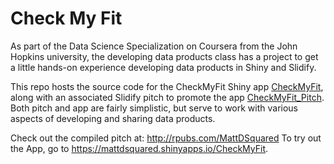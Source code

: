 # Check My Fit

As part of the Data Science Specialization on Coursera from the John Hopkins university, the developing data products class has a project to get a little hands-on experience developing data products in Shiny and Slidify. 

This repo hosts the source code for the CheckMyFit Shiny app [CheckMyFit](https://github.com/MattDSquared/CheckMyFit/tree/master/CheckMyFit), along with an associated Slidify pitch to promote the app [CheckMyFit_Pitch](https://github.com/MattDSquared/CheckMyFit/tree/master/CheckMyFit_Pitch). Both pitch and app are fairly simplistic, but serve to work with various aspects of developing and sharing data products. 

Check out the compiled pitch at: http://rpubs.com/MattDSquared
To try out the App, go to https://mattdsquared.shinyapps.io/CheckMyFit.
